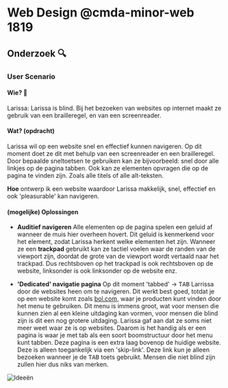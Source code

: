 # Web Design @cmda-minor-web 1819
## Onderzoek 🔍
### User Scenario
#### Wie? 👩
Larissa: Larissa is blind. Bij het bezoeken van websites op internet maakt ze gebruik van een brailleregel, en van een screenreader.
#### Wat? (opdracht) 
Larissa wil op een website snel en effectief kunnen navigeren. Op dit moment doet ze dit met behulp van een screenreader 
en een brailleregel. Door bepaalde sneltoetsen te gebruiken kan ze bijvoorbeeld: snel door alle linkjes op de pagina tabben.
Ook kan ze elementen opvragen die op de pagina te vinden zijn. Zoals alle titels of alle alt-teksten.

__Hoe__ ontwerp ik een website waardoor Larissa makkelijk, snel, effectief en ook 'pleasurable' kan navigeren.

#### (mogelijke) Oplossingen
* __Auditief navigeren__ Alle elementen op de pagina spelen een geluid af wanneer de muis hier overheen hovert. Dit geluid 
is kenmerkend voor het element, zodat Larissa herkent welke elementen het zijn. Wanneer ze een **trackpad** gebruikt 
kan ze tactiel voelen waar de randen van de viewport zijn, doordat de grote van de viewport wordt vertaald naar het trackpad.
Dus rechtsboven op het trackpad is ook rechtsboven op de website, linksonder is ook linksonder op de website enz.

* __'Dedicated' navigatie pagina__ Op dit moment 'tabbed' -> <kbd>TAB</kbd> Larrissa door de websites heen om te navigeren.
Dit werkt best goed, totdat je op een website komt zoals [bol.com](https://www.bol.com/nl/), waar je producten kunt vinden door 
het menu te gebruiken. Dit menu is immens groot, wat voor mensen die kunnen zien al een kleine uitdaging kan vormen, voor mensen 
die blind zijn is dit een nog grotere uitdaging. Larissa gaf aan dat ze soms niet meer weet waar ze is op websites. Daarom 
is het handig als er een pagina is waar je met tab als een soort boomstructuur door het menu kunt tabben. Deze pagina is een
extra laag bovenop de huidige website. Deze is alleen toegankelijk via een 'skip-link'. Deze link kun je alleen bezoeken 
wanneer je de <kbd>TAB</kbd> toets gebruikt. Mensen die niet blind zijn zullen hier dus niks van merken.


![Ideeën](public/img/ideeën%20.jpeg)

